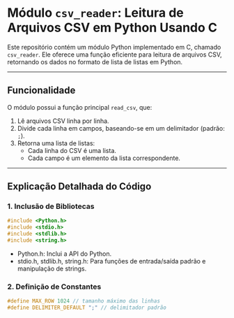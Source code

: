 # Módulo `csv_reader`: Leitura de Arquivos CSV em Python Usando C

Este repositório contém um módulo Python implementado em C, chamado `csv_reader`. Ele oferece uma função eficiente para leitura de arquivos CSV, retornando os dados no formato de lista de listas em Python.

---

## Funcionalidade

O módulo possui a função principal `read_csv`, que:
1. Lê arquivos CSV linha por linha.
2. Divide cada linha em campos, baseando-se em um delimitador (padrão: `;`).
3. Retorna uma lista de listas:
   - Cada linha do CSV é uma lista.
   - Cada campo é um elemento da lista correspondente.

---

## Explicação Detalhada do Código

### 1. Inclusão de Bibliotecas

```c
#include <Python.h>
#include <stdio.h>
#include <stdlib.h>
#include <string.h>
```

* Python.h: Inclui a API do Python.
* stdio.h, stdlib.h, string.h: Para funções de entrada/saída padrão e manipulação de strings.

### 2. Definição de Constantes

```c
#define MAX_ROW 1024 // tamanho máximo das linhas
#define DELIMITER_DEFAULT ";" // delimitador padrão
```